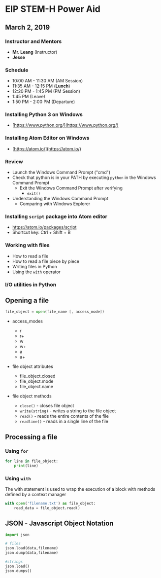 # EIP STEM-H Power Aid
## March 2, 2019

### Instructor and Mentors

*  **Mr. Leang** (Instructor) 
*  **Jesse**

### Schedule

*  10:00 AM - 11:30 AM (AM Session)
*  11:35 AM - 12:15 PM (**Lunch**)
*  12:20 PM - 1:45 PM (PM Session)
*  1:45 PM (Leave)
*  1:50 PM - 2:00 PM (Departure)

### Installing Python 3 on Windows
  * [https://www.python.org/](https://www.python.org/)

### Installing Atom Editor on Windows
  *  [https://atom.io/](https://atom.io/)

### Review

  *  Launch the Windows Command Prompt ("cmd")
  *  Check that python is in your PATH by executing `python` in the Windows Command Prompt
     *  Exit the Windows Command Prompt after verifying
         * `exit()`
  *  Understanding the Windows Command Prompt
     *  Comparing with Windows Explorer

### Installing `script` package into Atom editor
  *  https://atom.io/packages/script
  *  Shortcut key: Ctrl + Shift + B

### Working with files

  *  How to read a file
  *  How to read a file piece by piece
  *  Writing files in Python
  *  Using the `with` operator

### I/O utilities in Python

## Opening a file

```python
file_object = open(file_name [, access_mode])
```

*  access_modes
    *  r
    *  r+
    *  w
    *  w+
    *  a
    *  a+

*  file object attributes
    *  file_object.closed
    *  file_object.mode
    *  file_object.name

*  file object methods
    *  `close()` - closes file object
    *  `write(string)` - writes a string to the file object
    *  `read()` - reads the entire contents of the file
    *  `readline()` - reads in a single line of the file

## Processing a file

### Using `for`

```python
for line in file_object:
    print(line)
```

### Using `with`

The with statement is used to wrap the execution of a block with methods defined by a context manager

```python
with open('filename.txt') as file_object:
    read_data = file_object.read()
```

## JSON - Javascript Object Notation

```python
import json

# files
json.load(data,filename)
json.dump(data,filename)

#strings
json.load()
json.dumps()
```

